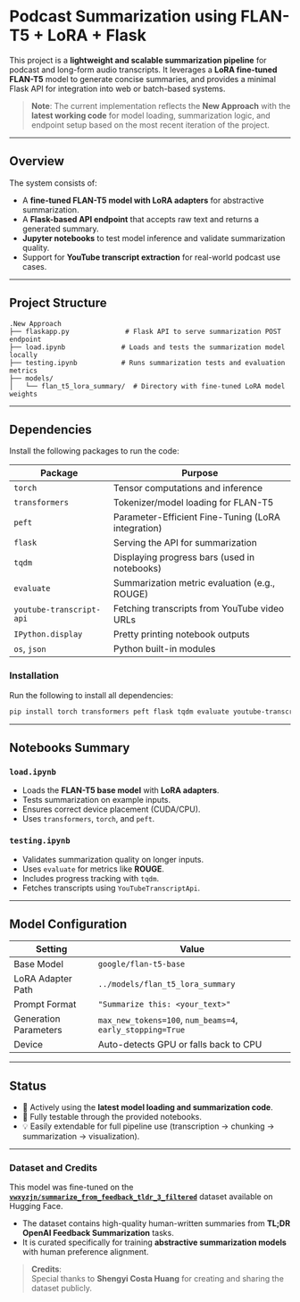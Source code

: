 # Podcast Summarization using FLAN-T5 + LoRA + Flask

This project is a **lightweight and scalable summarization pipeline** for podcast and long-form audio transcripts. It leverages a **LoRA fine-tuned FLAN-T5** model to generate concise summaries, and provides a minimal Flask API for integration into web or batch-based systems.  

> **Note**: The current implementation reflects the **New Approach** with the **latest working code** for model loading, summarization logic, and endpoint setup based on the most recent iteration of the project.

---

## Overview

The system consists of:

- A **fine-tuned FLAN-T5 model with LoRA adapters** for abstractive summarization.
- A **Flask-based API endpoint** that accepts raw text and returns a generated summary.
- **Jupyter notebooks** to test model inference and validate summarization quality.
- Support for **YouTube transcript extraction** for real-world podcast use cases.

---

## Project Structure

```
.New Approach
├── flaskapp.py              # Flask API to serve summarization POST endpoint
├── load.ipynb              # Loads and tests the summarization model locally
├── testing.ipynb           # Runs summarization tests and evaluation metrics
├── models/
│   └── flan_t5_lora_summary/  # Directory with fine-tuned LoRA model weights
```

---

## Dependencies

Install the following packages to run the code:

| Package                  | Purpose                                                        |
|--------------------------|----------------------------------------------------------------|
| `torch`                  | Tensor computations and inference                              |
| `transformers`           | Tokenizer/model loading for FLAN-T5                            |
| `peft`                   | Parameter-Efficient Fine-Tuning (LoRA integration)             |
| `flask`                  | Serving the API for summarization                              |
| `tqdm`                   | Displaying progress bars (used in notebooks)                   |
| `evaluate`               | Summarization metric evaluation (e.g., ROUGE)                  |
| `youtube-transcript-api` | Fetching transcripts from YouTube video URLs                   |
| `IPython.display`        | Pretty printing notebook outputs                               |
| `os`, `json`             | Python built-in modules                                        |

### Installation

Run the following to install all dependencies:

```bash
pip install torch transformers peft flask tqdm evaluate youtube-transcript-api
```

---

## Notebooks Summary

### `load.ipynb`
- Loads the **FLAN-T5 base model** with **LoRA adapters**.
- Tests summarization on example inputs.
- Ensures correct device placement (CUDA/CPU).
- Uses `transformers`, `torch`, and `peft`.

### `testing.ipynb`
- Validates summarization quality on longer inputs.
- Uses `evaluate` for metrics like **ROUGE**.
- Includes progress tracking with `tqdm`.
- Fetches transcripts using `YouTubeTranscriptApi`.

---

## Model Configuration

| Setting              | Value                                |
|----------------------|----------------------------------------|
| Base Model           | `google/flan-t5-base`                 |
| LoRA Adapter Path    | `../models/flan_t5_lora_summary`      |
| Prompt Format        | `"Summarize this: <your_text>"`       |
| Generation Parameters| `max_new_tokens=100`, `num_beams=4`, `early_stopping=True` |
| Device               | Auto-detects GPU or falls back to CPU |

---

## Status

- 🔄 Actively using the **latest model loading and summarization code**.
- 🧪 Fully testable through the provided notebooks.
- 💡 Easily extendable for full pipeline use (transcription → chunking → summarization → visualization).

---

### Dataset and Credits

This model was fine-tuned on the **[`vwxyzjn/summarize_from_feedback_tldr_3_filtered`](https://huggingface.co/datasets/vwxyzjn/summarize_from_feedback_tldr_3_filtered)** dataset available on Hugging Face.

- The dataset contains high-quality human-written summaries from **TL;DR OpenAI Feedback Summarization** tasks.
- It is curated specifically for training **abstractive summarization models** with human preference alignment.

> **Credits**:  
Special thanks to **Shengyi Costa Huang** for creating and sharing the dataset publicly.